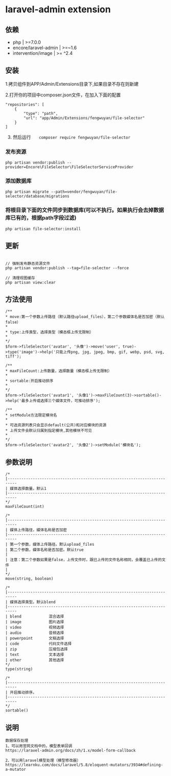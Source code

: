 laravel-admin extension
======

## 依赖

- php  | >=7.0.0
- encore/laravel-admin  | >=~1.6
- intervention/image  | >= ^2.4

## 安装

1.拷贝组件到APP/Admin/Extensions目录下,如果目录不存在则新建

2.打开你的项目中composer.json文件，在加入下面的配置
```
"repositories": [
    {
        "type": "path",
        "url": "app/Admin/Extensions/fengwuyan/file-selector"
    }
]
```

3. 然后运行
``   
composer require fengwuyan/file-selector
``
   
### 发布资源

```
php artisan vendor:publish --provider=Encore\FileSelector\FileSelectorServiceProvider
```

### 添加数据库

```
php artisan migrate --path=vendor/fengwuyan/file-selector/database/migrations
```

### 将根目录下面的文件同步到数据库(可以不执行。如果执行会去掉数据库已有的，根据path字段过滤)

```
php artisan file-selector:install
```

## 更新

```

// 强制发布静态资源文件
php artisan vendor:publish --tag=file-selector --force

// 清理视图缓存
php artisan view:clear
```


## 方法使用

```
/**
* move:第一个参数上传路径（默认路径upload_files），第二个参数媒体名是否加密（默认false）
*
* type:上传类型，选择类型（模态框上传无限制）
*
*/
$form->fileSelector('avatar', '头像')->move('user', true)->type('image')->help('只能上传png, jpg, jpeg, bmp, gif, webp, psd, svg, tiff');

/**
* maxFileCount:上传数量，选择数量（模态框上传无限制）
*
* sortable:开启推动排序
*
*/
$form->fileSelector('avatar1', '头像1')->maxFileCount(3)->sortable()->help('最多上传或选择三个媒体文件，可推动排序');

/**
* setModule方法限定模块名
*
* 可选资源列表只会显示default(公共)和对应模块的资源
* 上传文件会默认归属到指定模块,其他模块不可见
*
*/
$form->fileSelector('avatar2', '头像2')->setModule('模块名');
```

## 参数说明

```
/*
|--------------------------------------------------------------------------
| 媒体选择数量。默认1
|--------------------------------------------------------------------------
*/
maxFileCount(int)

/*
|--------------------------------------------------------------------------
| 媒体上传路径，媒体名称是否加密
|--------------------------------------------------------------------------
| 第一个参数，媒体上传路径。默认upload_files
| 第二个参数，媒体名称是否加密。默认true
|
| 注意：第二个参数如果是false，上传文件时，跟已上传的文件名称相同，会覆盖已上传的文件
| 
*/
move(string, boolean)

/*
|--------------------------------------------------------------------------
| 媒体选择类型。默认blend
|--------------------------------------------------------------------------
| blend            混合选择
| image            图片选择
| video            视频选择
| audio            音频选择
| powerpoint       文稿选择
| code             代码文件选择
| zip              压缩包选择
| text             文本选择
| other            其他选择
*/
type(string)

/*
|--------------------------------------------------------------------------
| 开启推动排序。
|--------------------------------------------------------------------------
*/
sortable()
```

## 说明

```
数据保存处理
1、可以用官网文档中的，模型表单回调
https://laravel-admin.org/docs/zh/1.x/model-form-callback

2、可以用laravel模型处理（模型修改器）
https://learnku.com/docs/laravel/5.8/eloquent-mutators/3934#defining-a-mutator
```

